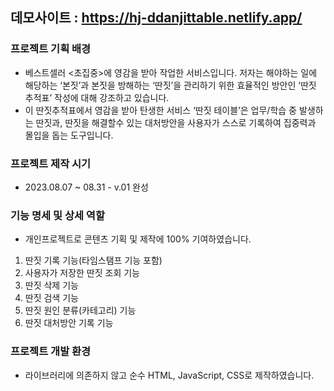 ## 데모사이트 : https://hj-ddanjittable.netlify.app/

### **프로젝트 기획 배경**

- 베스트셀러 <초집중>에 영감을 받아 작업한 서비스입니다. 저자는 해야하는 일에 해당하는 ‘본짓’과 본짓을 방해하는 ‘딴짓’을 관리하기 위한 효율적인 방안인 ‘딴짓 추적표’ 작성에 대해 강조하고 있습니다.
- 이 딴짓추적표에서 영감을 받아 탄생한 서비스 ‘딴짓 테이블’은 업무/학습 중 발생하는 딴짓과, 딴짓을 해결할수 있는 대처방안을 사용자가 스스로 기록하여 집중력과 몰입을 돕는 도구입니다.

### **프로젝트 제작 시기**

- 2023.08.07 ~ 08.31 - v.01 완성

### **기능 명세 및 상세 역할**

- 개인프로젝트로 콘텐츠 기획 및 제작에 100% 기여하였습니다.

1. 딴짓 기록 기능(타임스탬프 기능 포함)
2. 사용자가 저장한 딴짓 조회 기능
3. 딴짓 삭제 기능
4. 딴짓 검색 기능
5. 딴짓 원인 분류(카테고리) 기능
6. 딴짓 대처방안 기록 기능

### **프로젝트 개발 환경**

- 라이브러리에 의존하지 않고 순수 HTML, JavaScript, CSS로 제작하였습니다.
